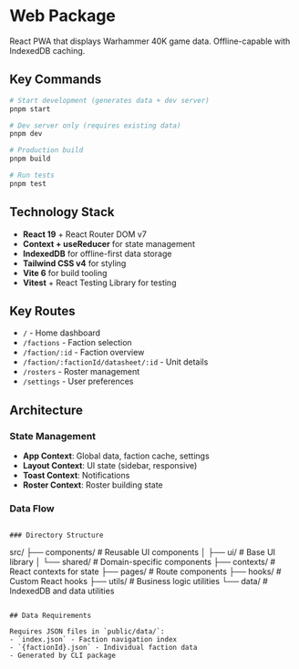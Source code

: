 # Web Package

React PWA that displays Warhammer 40K game data. Offline-capable with IndexedDB caching.

## Key Commands

```bash
# Start development (generates data + dev server)
pnpm start

# Dev server only (requires existing data)
pnpm dev

# Production build
pnpm build

# Run tests
pnpm test
```
## Technology Stack

- **React 19** + React Router DOM v7
- **Context + useReducer** for state management
- **IndexedDB** for offline-first data storage
- **Tailwind CSS v4** for styling
- **Vite 6** for build tooling
- **Vitest** + React Testing Library for testing

## Key Routes

- `/` - Home dashboard
- `/factions` - Faction selection
- `/faction/:id` - Faction overview
- `/faction/:factionId/datasheet/:id` - Unit details
- `/rosters` - Roster management
- `/settings` - User preferences

## Architecture

### State Management
- **App Context**: Global data, faction cache, settings
- **Layout Context**: UI state (sidebar, responsive)
- **Toast Context**: Notifications
- **Roster Context**: Roster building state

### Data Flow
```

### Directory Structure
```
src/
├── components/          # Reusable UI components
│   ├── ui/             # Base UI library
│   └── shared/         # Domain-specific components
├── contexts/           # React contexts for state
├── pages/              # Route components
├── hooks/              # Custom React hooks
├── utils/              # Business logic utilities
└── data/               # IndexedDB and data utilities
```

## Data Requirements

Requires JSON files in `public/data/`:
- `index.json` - Faction navigation index
- `{factionId}.json` - Individual faction data
- Generated by CLI package